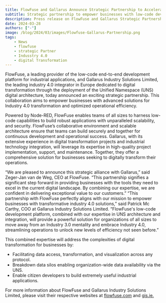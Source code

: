```yaml
---
title: FlowFuse and Gallarus Announce Strategic Partnership to Accelerate Industry 4.0 Adoption
subtitle: Strategic partnership to empower businesses with low-code development for Industry 4.0 Transformation
description: Press release on FlowFuse and Gallarus Strategic Partnership 
date: 2024-03-28
authors: ["-"]
image: /blog/2024/03/images/Flowfuse-Gallarus-Partnership.png
tags:
    - News
    - flowfuse
    - strategic Partner
    - Indusstry 4.0
    - digital Transformation
---
```


FlowFuse, a leading provider of the low-code end-to-end development platform for industrial applications, and Gallarus Industry Solutions Limited, the leading industry 4.0 integrator in Europe dedicated to digital transformation through the deployment of the Unified Namespace (UNS) digital architecture, today announced an exciting strategic partnership. This collaboration aims to empower businesses with advanced solutions for Industry 4.0 transformation and optimized operational efficiency.

<!--more-->

Powered by Node-RED, FlowFuse enables teams of all sizes to harness low-code capabilities to build robust applications with unparalleled scalability, and security. FlowFuse’s collaborative environment and scalable architecture ensure that teams can build securely and together for continuous development and operational success. Gallarus, with its extensive experience in digital transformation projects and industrial technology integration, will leverage its expertise in high-quality project implementation, support, and maintenance. Together, they offer a comprehensive solution for businesses seeking to digitally transform their operations.

“We are pleased to announce this strategic alliance with Gallarus,” said Zeger-Jan van de Weg, CEO at FlowFuse. “This partnership signifies a significant step forward in providing businesses with the tools they need to excel in the current digital landscape. By combining our expertise, we are confident in delivering exceptional value to our customers.”
“This partnership with FlowFuse perfectly aligns with our mission to empower businesses with transformative industry 4.0 solutions,” said Patrick Mc Carthy, COO at Gallarus Industry Solutions Limited. “FlowFuse's low-code development platform, combined with our expertise in UNS architecture and integration, will provide a powerful solution for organizations of all sizes to move away from an Industry 3.0 mentality and embrace Industry 4.0, streamlining operations to unlock new levels of efficiency not seen before.”

This combined expertise will address the complexities of digital transformation for businesses by:
 - Facilitating data access, transformation, and visualization across any protocol.
 - Breakdown data silos enabling organization-wide data availability via the UNS.
 - Enable citizen developers to build extremely useful industrial applications.  

For more information about FlowFuse and Gallarus Industry Solutions Limited, please visit their respective websites at [flowfuse.com](http://flowfuse.com) and [gis.ie.](http://gis.ie)
